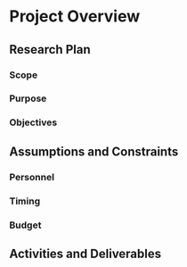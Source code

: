 
# Project Overview


## Research Plan

### Scope


### Purpose


### Objectives


## Assumptions and Constraints

### Personnel


### Timing

### Budget


## Activities and Deliverables
